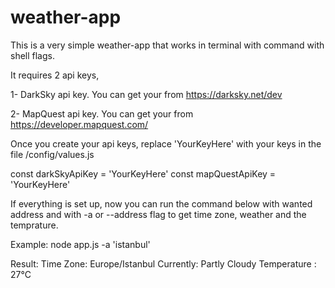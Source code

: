 # weather-app
This is a very simple weather-app that works in terminal with command with shell flags.

It requires 2 api keys,

1- DarkSky api key. You can get your from https://darksky.net/dev

2- MapQuest api key. You can get your from https://developer.mapquest.com/

Once you create your api keys, replace 'YourKeyHere' with your keys in the file /config/values.js

const darkSkyApiKey = 'YourKeyHere'
const mapQuestApiKey = 'YourKeyHere'

If everything is set up, now you can run the command below with wanted address 
and with -a or --address flag to get time zone, weather and the temprature.

Example:
node app.js -a 'istanbul'

Result:
Time Zone: Europe/Istanbul
Currently: Partly Cloudy
Temperature : 27°C
